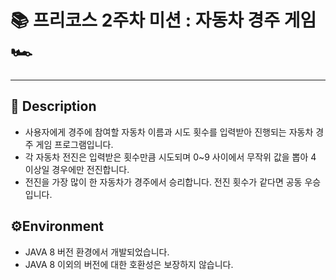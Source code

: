 # 📚 프리코스 2주차 미션 : 자동차 경주 게임 🏎️

***

## 📖 Description

- 사용자에게 경주에 참여할 자동차 이름과 시도 횟수를 입력받아 진행되는 자동차 경주 게임 프로그램입니다.
- 각 자동차 전진은 입력받은 횟수만큼 시도되며 0~9 사이에서 무작위 값을 뽑아 4 이상일 경우에만 전진합니다.
- 전진을 가장 많이 한 자동차가 경주에서 승리합니다. 전진 횟수가 같다면 공동 우승입니다.

## ⚙️Environment

- JAVA 8 버전 환경에서 개발되었습니다.
- JAVA 8 이외의 버전에 대한 호환성은 보장하지 않습니다.
